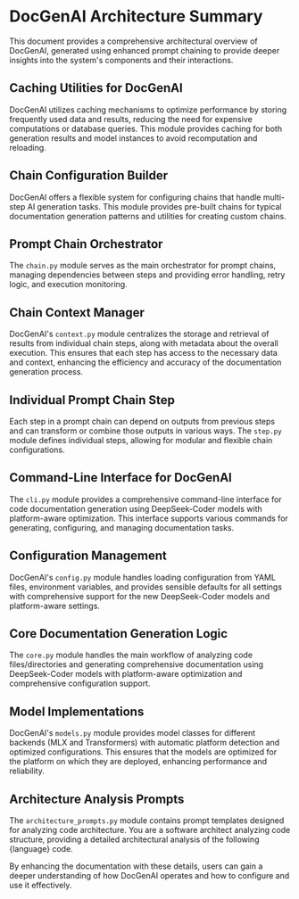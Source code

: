 
# DocGenAI Architecture Summary

This document provides a comprehensive architectural overview of DocGenAI, generated using enhanced prompt chaining to provide deeper insights into the system's components and their interactions.

## Caching Utilities for DocGenAI

DocGenAI utilizes caching mechanisms to optimize performance by storing frequently used data and results, reducing the need for expensive computations or database queries. This module provides caching for both generation results and model instances to avoid recomputation and reloading.

## Chain Configuration Builder

DocGenAI offers a flexible system for configuring chains that handle multi-step AI generation tasks. This module provides pre-built chains for typical documentation generation patterns and utilities for creating custom chains.

## Prompt Chain Orchestrator

The `chain.py` module serves as the main orchestrator for prompt chains, managing dependencies between steps and providing error handling, retry logic, and execution monitoring.

## Chain Context Manager

DocGenAI's `context.py` module centralizes the storage and retrieval of results from individual chain steps, along with metadata about the overall execution. This ensures that each step has access to the necessary data and context, enhancing the efficiency and accuracy of the documentation generation process.

## Individual Prompt Chain Step

Each step in a prompt chain can depend on outputs from previous steps and can transform or combine those outputs in various ways. The `step.py` module defines individual steps, allowing for modular and flexible chain configurations.

## Command-Line Interface for DocGenAI

The `cli.py` module provides a comprehensive command-line interface for code documentation generation using DeepSeek-Coder models with platform-aware optimization. This interface supports various commands for generating, configuring, and managing documentation tasks.

## Configuration Management

DocGenAI's `config.py` module handles loading configuration from YAML files, environment variables, and provides sensible defaults for all settings with comprehensive support for the new DeepSeek-Coder models and platform-aware settings.

## Core Documentation Generation Logic

The `core.py` module handles the main workflow of analyzing code files/directories and generating comprehensive documentation using DeepSeek-Coder models with platform-aware optimization and comprehensive configuration support.

## Model Implementations

DocGenAI's `models.py` module provides model classes for different backends (MLX and Transformers) with automatic platform detection and optimized configurations. This ensures that the models are optimized for the platform on which they are deployed, enhancing performance and reliability.

## Architecture Analysis Prompts

The `architecture_prompts.py` module contains prompt templates designed for analyzing code architecture. You are a software architect analyzing code structure, providing a detailed architectural analysis of the following {language} code.

By enhancing the documentation with these details, users can gain a deeper understanding of how DocGenAI operates and how to configure and use it effectively.
